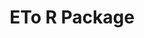 ---
title: "ETo R Package"
permalink: /mt-normals/
redirect_to: https://mt-climate-office.github.io/mt-normals/
---